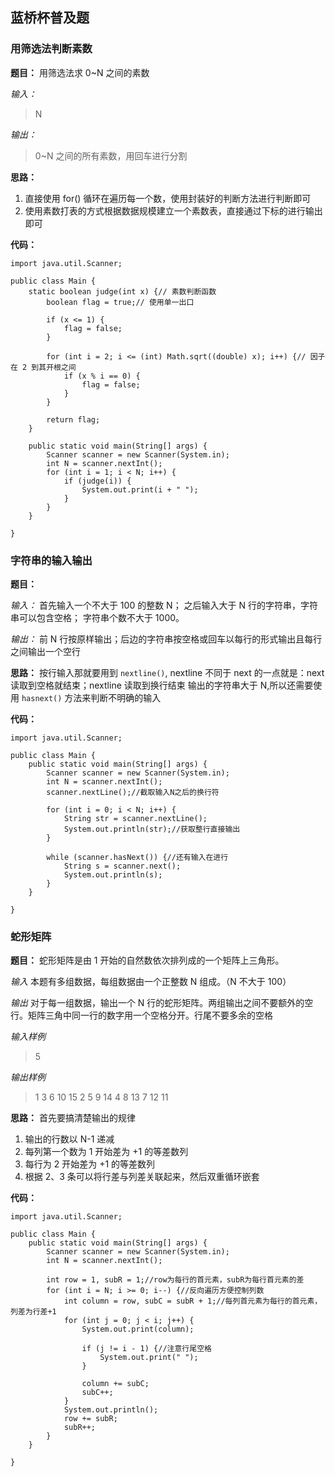 ## 蓝桥杯普及题

### 用筛选法判断素数

**题目：**
用筛选法求 0~N 之间的素数

*输入：*
> N

*输出：*
> 0~N 之间的所有素数，用回车进行分割

**思路：**
1. 直接使用 for() 循环在遍历每一个数，使用封装好的判断方法进行判断即可
2. 使用素数打表的方式根据数据规模建立一个素数表，直接通过下标的进行输出即可

**代码：**
```java{.line-numbers}
import java.util.Scanner;

public class Main {
    static boolean judge(int x) {// 素数判断函数
        boolean flag = true;// 使用单一出口

        if (x <= 1) {
            flag = false;
        }

        for (int i = 2; i <= (int) Math.sqrt((double) x); i++) {// 因子在 2 到其开根之间
            if (x % i == 0) {
                flag = false;
            }
        }

        return flag;
    }

    public static void main(String[] args) {
        Scanner scanner = new Scanner(System.in);
        int N = scanner.nextInt();
        for (int i = 1; i < N; i++) {
            if (judge(i)) {
                System.out.print(i + " ");
            }
        }
    }

}
```

### 字符串的输入输出

**题目：**

*输入：*
首先输入一个不大于 100 的整数 N；
之后输入大于 N 行的字符串，字符串可以包含空格；
字符串个数不大于 1000。

*输出：*
前 N 行按原样输出；后边的字符串按空格或回车以每行的形式输出且每行之间输出一个空行

**思路：**
按行输入那就要用到 `nextline()`, nextline 不同于 next 的一点就是：next 读取到空格就结束；nextline 读取到换行结束
输出的字符串大于 N,所以还需要使用 `hasnext()` 方法来判断不明确的输入

**代码：**
```java{.line-numbers}
import java.util.Scanner;

public class Main {
    public static void main(String[] args) {
        Scanner scanner = new Scanner(System.in);
        int N = scanner.nextInt();
        scanner.nextLine();//截取输入N之后的换行符

        for (int i = 0; i < N; i++) {
            String str = scanner.nextLine();
            System.out.println(str);//获取整行直接输出
        }

        while (scanner.hasNext()) {//还有输入在进行
            String s = scanner.next();
            System.out.println(s);
        }
    }

}
```

### 蛇形矩阵

**题目：**
蛇形矩阵是由 1 开始的自然数依次排列成的一个矩阵上三角形。

*输入*
本题有多组数据，每组数据由一个正整数 N 组成。（N 不大于 100）

*输出*
对于每一组数据，输出一个 N 行的蛇形矩阵。两组输出之间不要额外的空行。矩阵三角中同一行的数字用一个空格分开。行尾不要多余的空格

*输入样例*
>5

*输出样例*
>1 3 6 10 15
2 5 9 14
4 8 13
7 12
11

**思路：**
首先要搞清楚输出的规律
1. 输出的行数以 N-1 递减
2. 每列第一个数为 1 开始差为 +1 的等差数列
3. 每行为 2 开始差为 +1 的等差数列
4. 根据 2、3 条可以将行差与列差关联起来，然后双重循环嵌套

**代码：**
```java{.line-numbers}
import java.util.Scanner;

public class Main {
    public static void main(String[] args) {
        Scanner scanner = new Scanner(System.in);
        int N = scanner.nextInt();

        int row = 1, subR = 1;//row为每行的首元素，subR为每行首元素的差
        for (int i = N; i >= 0; i--) {//反向遍历方便控制列数
            int column = row, subC = subR + 1;//每列首元素为每行的首元素，列差为行差+1
            for (int j = 0; j < i; j++) {
                System.out.print(column);

                if (j != i - 1) {//注意行尾空格
                    System.out.print(" ");
                }

                column += subC;
                subC++;
            }
            System.out.println();
            row += subR;
            subR++;
        }
    }

}
```
